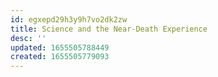 ```yaml
---
id: egxepd29h3y9h7vo2dk2zw
title: Science and the Near-Death Experience
desc: ''
updated: 1655505788449
created: 1655505779093
---
```


